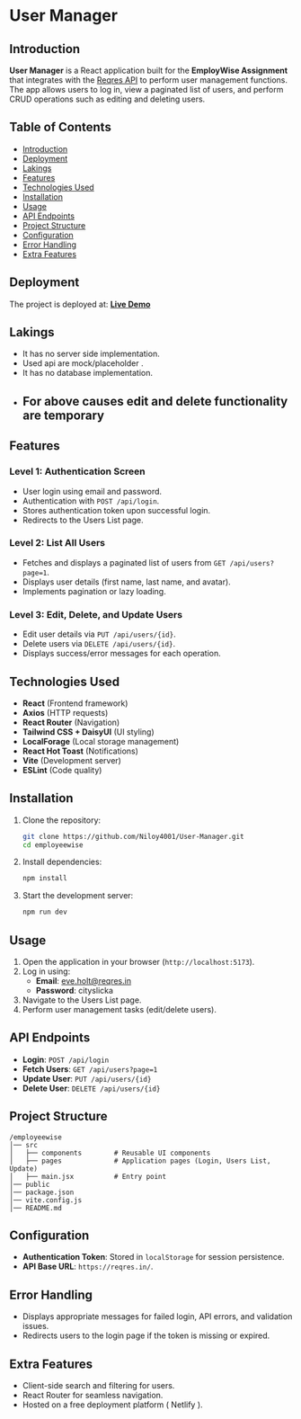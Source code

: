 
# User Manager

## Introduction
**User Manager** is a React application built for the **EmployWise Assignment** that integrates with the [Reqres API](https://reqres.in/) to perform user management functions. The app allows users to log in, view a paginated list of users, and perform CRUD operations such as editing and deleting users.


## Table of Contents
- [Introduction](#introduction)
- [Deployment](#deployment)
- [Lakings](#lakings)
- [Features](#features)
- [Technologies Used](#technologies-used)
- [Installation](#installation)
- [Usage](#usage)
- [API Endpoints](#api-endpoints)
- [Project Structure](#project-structure)
- [Configuration](#configuration)
- [Error Handling](#error-handling)
- [Extra Features](#bonus-features)

## Deployment
The project is deployed at: **[Live Demo](https://user-manager-40.netlify.app/)**

## Lakings
- It has no server side implementation.
- Used api are mock/placeholder .
- It has no database implementation.
- ## For above causes edit and delete functionality are temporary

## Features
### Level 1: Authentication Screen
- User login using email and password.
- Authentication with `POST /api/login`.
- Stores authentication token upon successful login.
- Redirects to the Users List page.

### Level 2: List All Users
- Fetches and displays a paginated list of users from `GET /api/users?page=1`.
- Displays user details (first name, last name, and avatar).
- Implements pagination or lazy loading.

### Level 3: Edit, Delete, and Update Users
- Edit user details via `PUT /api/users/{id}`.
- Delete users via `DELETE /api/users/{id}`.
- Displays success/error messages for each operation.

## Technologies Used
- **React** (Frontend framework)
- **Axios** (HTTP requests)
- **React Router** (Navigation)
- **Tailwind CSS + DaisyUI** (UI styling)
- **LocalForage** (Local storage management)
- **React Hot Toast** (Notifications)
- **Vite** (Development server)
- **ESLint** (Code quality)

## Installation
1. Clone the repository:
   ```sh
   git clone https://github.com/Niloy4001/User-Manager.git
   cd employeewise
   ```
2. Install dependencies:
   ```sh
   npm install
   ```
3. Start the development server:
   ```sh
   npm run dev
   ```

## Usage
1. Open the application in your browser (`http://localhost:5173`).
2. Log in using:
   - **Email**: eve.holt@reqres.in
   - **Password**: cityslicka
3. Navigate to the Users List page.
4. Perform user management tasks (edit/delete users).

## API Endpoints
- **Login**: `POST /api/login`
- **Fetch Users**: `GET /api/users?page=1`
- **Update User**: `PUT /api/users/{id}`
- **Delete User**: `DELETE /api/users/{id}`

## Project Structure
```
/employeewise
│── src
│   ├── components        # Reusable UI components
│   ├── pages             # Application pages (Login, Users List, Update)
│   ├── main.jsx          # Entry point
│── public
│── package.json
│── vite.config.js
│── README.md
```

## Configuration
- **Authentication Token**: Stored in `localStorage` for session persistence.
- **API Base URL**: `https://reqres.in/`.

## Error Handling
- Displays appropriate messages for failed login, API errors, and validation issues.
- Redirects users to the login page if the token is missing or expired.

## Extra Features
- Client-side search and filtering for users.
- React Router for seamless navigation.
- Hosted on a free deployment platform ( Netlify ).



